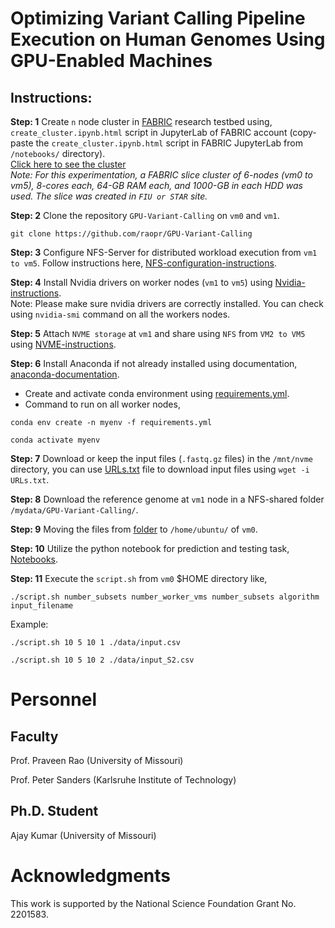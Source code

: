 # Optimizing Variant Calling Pipeline Execution on Human Genomes Using GPU-Enabled Machines

## Instructions: 
**Step: 1** Create `n` node cluster in [FABRIC](https://portal.fabric-testbed.net) research testbed using, `create_cluster.ipynb.html` script in JupyterLab of FABRIC account (copy-paste the `create_cluster.ipynb.html` script in FABRIC JupyterLab from `/notebooks/` directory).   
[Click here to see the cluster](https://shorturl.at/Aw5bn)  
_Note: For this experimentation, a FABRIC slice cluster of 6-nodes (vm0 to vm5), 8-cores each, 64-GB RAM each, and 1000-GB in each HDD was used. The slice was created in `FIU or STAR` site._
   
**Step: 2** Clone the repository `GPU-Variant-Calling` on `vm0` and `vm1`.  
```
git clone https://github.com/raopr/GPU-Variant-Calling
```

**Step: 3** Configure NFS-Server for distributed workload execution from `vm1 to vm5`. Follow instructions here, [NFS-configuration-instructions](https://github.com/raopr/GPU-Variant-Calling/blob/main/repo/config/nfs_server/README.md).

**Step: 4** Install Nvidia drivers on worker nodes (`vm1` to `vm5`) using [Nvidia-instructions](https://github.com/raopr/GPU-Variant-Calling/tree/main/repo/config/setup).  
Note: Please make sure nvidia drivers are correctly installed. You can check using `nvidia-smi` command on all the workers nodes.  

**Step: 5** Attach `NVME storage` at `vm1` and share using `NFS` from `VM2 to VM5` using [NVME-instructions](https://github.com/raopr/GPU-Variant-Calling/blob/main/repo/config/NVME_setup.MD).  

**Step: 6** Install Anaconda if not already installed using documentation, [anaconda-documentation](https://docs.anaconda.com/anaconda/install/linux/).  
   - Create and activate conda environment using [requirements.yml](https://github.com/raopr/GPU-Variant-Calling/blob/main/repo/requirements.yml).
   - Command to run on all worker nodes,   
```
conda env create -n myenv -f requirements.yml    
```   
```  
conda activate myenv
```  
**Step: 7** Download or keep the input files (`.fastq.gz` files) in the `/mnt/nvme` directory, you can use [URLs.txt](https://github.com/raopr/GPU-Variant-Calling/blob/main/repo/data/URLs.txt) file to download input files using `wget -i URLs.txt`.  

**Step: 8** Download the reference genome at `vm1` node in a NFS-shared folder `/mydata/GPU-Variant-Calling/`.  

**Step: 9** Moving the files from [folder](https://github.com/raopr/GPU-Variant-Calling/src/vm0_files) to `/home/ubuntu/` of `vm0`.  

**Step: 10** Utilize the python notebook for prediction and testing task, [Notebooks](https://github.com/raopr/GPU-Variant-Calling/notebooks).  

**Step: 11** Execute the `script.sh` from `vm0` $HOME directory like,  
```
./script.sh number_subsets number_worker_vms number_subsets algorithm input_filename
```
Example: 
```
./script.sh 10 5 10 1 ./data/input.csv
```
```
./script.sh 10 5 10 2 ./data/input_S2.csv
```


# Personnel

## Faculty
Prof. Praveen Rao (University of Missouri)

Prof. Peter Sanders (Karlsruhe Institute of Technology)

## Ph.D. Student
Ajay Kumar (University of Missouri)

# Acknowledgments
This work is supported by the National Science Foundation Grant No. 2201583.

